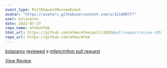 ```yaml
---
event_type: PullRequestReviewEvent
avatar: "https://avatars.githubusercontent.com/u/32148077?"
user: bslazarov
date: 2022-07-27
repo_name: mfem/mfem
html_url: https://github.com/mfem/mfem/pull/3035#pullrequestreview-1053340430
repo_url: https://github.com/mfem/mfem
---
```


<a href='https://github.com/bslazarov' target='_blank'>bslazarov</a> <a href='https://github.com/mfem/mfem/pull/3035#pullrequestreview-1053340430' target='_blank'>reviewed</a> a <a href='https://github.com/mfem/mfem/pull/3035' target='_blank'>mfem/mfem pull request</a>

<small></small>

<a href='https://github.com/mfem/mfem/pull/3035#pullrequestreview-1053340430' target='_blank'>View Review</a>